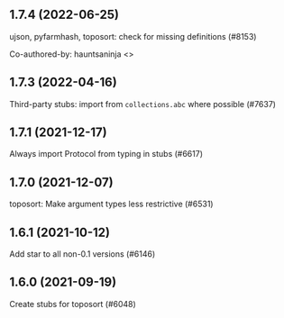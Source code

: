 ## 1.7.4 (2022-06-25)

ujson, pyfarmhash, toposort: check for missing definitions (#8153)

Co-authored-by: hauntsaninja <>

## 1.7.3 (2022-04-16)

Third-party stubs: import from `collections.abc` where possible (#7637)

## 1.7.1 (2021-12-17)

Always import Protocol from typing in stubs (#6617)

## 1.7.0 (2021-12-07)

toposort: Make argument types less restrictive (#6531)

## 1.6.1 (2021-10-12)

Add star to all non-0.1 versions (#6146)

## 1.6.0 (2021-09-19)

Create stubs for toposort (#6048)

